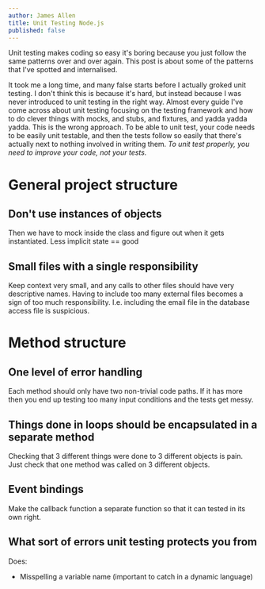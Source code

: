 ```yaml
---
author: James Allen
title: Unit Testing Node.js
published: false
---
```


Unit testing makes coding so easy it's boring because you just follow the same
patterns over and over again. This post is about some of the patterns that I've
spotted and internalised.

It took me a long time, and many false starts before I actually groked unit testing.
I don't think this is because it's hard, but instead because I was
never introduced to unit testing in the right way. Almost every guide
I've come across about unit testing focusing on the testing framework and how to do
clever things with mocks, and stubs, and fixtures, and yadda yadda yadda. This is the
wrong approach. To be able to unit test, your code needs to be easily unit testable, and
then the tests follow so easily that there's actually next to nothing involved in
writing them. _To unit test properly, you need to improve your code, not your tests._

General project structure
=========================

Don't use instances of objects
------------------------------

Then we have to mock inside the class and figure out when it gets
instantiated. Less implicit state == good

Small files with a single responsibility
----------------------------------------

Keep context very small, and any calls to other files should have very descriptive
names. Having to include too many external files becomes a sign of too much
responsibility. I.e. including the email file in the database access file is
suspicious.

Method structure
================

One level of error handling
---------------------------

Each method should only have two non-trivial code paths. If it has more then you
end up testing too many input conditions and the tests get messy.

Things done in loops should be encapsulated in a separate method
----------------------------------------------------------------

Checking that 3 different things were done to 3 different objects is pain. Just check
that one method was called on 3 different objects.

Event bindings
--------------

Make the callback function a separate function so that it can tested
in its own right.

What sort of errors unit testing protects you from
--------------------------------------------------

Does:

* Misspelling a variable name (important to catch in a dynamic language)
